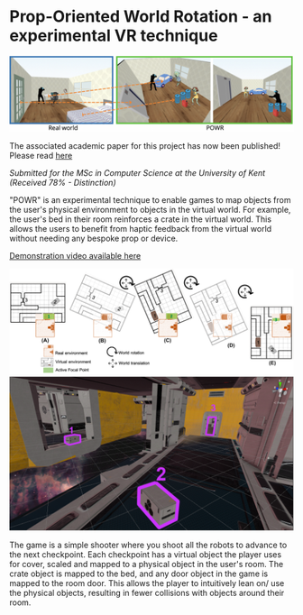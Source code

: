 # Prop-Oriented World Rotation - an experimental VR technique

![](images/teaser2.png)

The associated academic paper for this project has now been published! Please read [here](https://link.springer.com/article/10.1007/s11042-024-18200-4)

_Submitted for the MSc in Computer Science at the University of Kent (Received 78% - Distinction)_

"POWR" is an experimental technique to enable games to map objects from the user's physical environment to objects in the virtual world. For example, the user's bed in their room reinforces a crate in the virtual world. This allows the users to benefit from haptic feedback from the virtual world without needing any bespoke prop or device.

[Demonstration video available here](https://drive.google.com/file/d/1llbX8GMii7S4EqpMPPW60bimOU-F97p7/view?usp=sharing)


 ![](images/Test-rotation-letters.png)
 ![](images/leveloverviewhighlighted-2.png)

The game is a simple shooter where you shoot all the robots to advance to the next checkpoint. Each checkpoint has a virtual object the player uses for cover, scaled and mapped to a physical object in the user's room. The crate object is mapped to the bed, and any door object in the game is mapped to the room door. This allows the player to intuitively lean on/ use the physical objects, resulting in fewer collisions with objects around their room.
